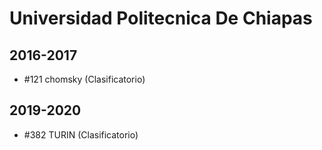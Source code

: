 # Universidad Politecnica De Chiapas

## 2016-2017

- #121 chomsky (Clasificatorio)

## 2019-2020

- #382 TURIN (Clasificatorio)


